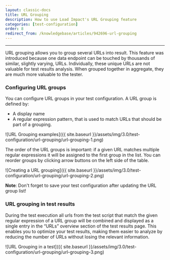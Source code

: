 ```yaml
---
layout: classic-docs
title: URL Grouping
description: How to use Load Impact's URL Grouping feature
categories: [test-configuration]
order: 8
redirect_from: /knowledgebase/articles/942696-url-grouping
---
```


***

URL grouping allows you to group several URLs into result. This feature was introduced because one data endpoint can be touched by thousands of similar, slightly varying, URLs. Individually, these unique URLs are not valuable for test results analysis. When grouped together in aggregate, they are much more valuable to the tester.

### Configuring URL groups
You can configure URL groups in your test configuration. A URL group is defined by:

- A display name
- A regular expression pattern, that is used to match URLs that should be part of a grouping.

![URL Grouping examples]({{ site.baseurl }}/assets/img/3.0/test-configuration/url-grouping/url-grouping-1.png)


The order of the URL groups is important: if a given URL matches multiple regular expressions it will be assigned to the first group in the list. You can reorder groups by clicking arrow buttons on the left side of the table.

![Creating a URL grouping]({{ site.baseurl }}/assets/img/3.0/test-configuration/url-grouping/url-grouping-2.png)

**Note**: Don't forget to save your test configuration after updating the URL group list!

### URL grouping in test results

During the test execution all urls from the test script that match the given regular expression of a URL group will be combined and displayed as a single entry in the “URLs” overview section of the test results page. This enables you to optimize your test results, making them easier to analyze by reducing the number of URLs without losing the relevant information.

![URL Grouping in a test]({{ site.baseurl }}/assets/img/3.0/test-configuration/url-grouping/url-grouping-3.png)
